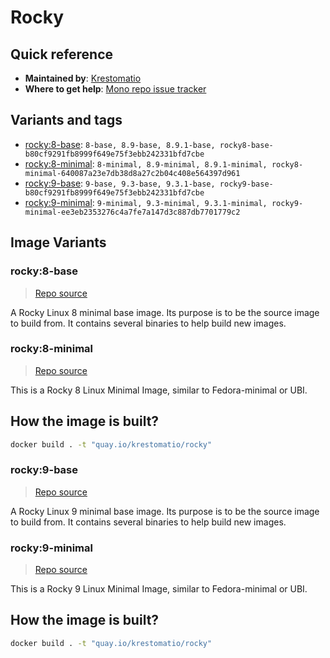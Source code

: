 # Rocky
## Quick reference
- **Maintained by**:
[Krestomatio](https://krestomatio.com)
- **Where to get help**:
[Mono repo issue tracker](https://github.com/krestomatio/container_builder/issues)

## Variants and tags
- [rocky:8-base](#rocky8-base): `8-base, 8.9-base, 8.9.1-base, rocky8-base-b80cf9291fb8999f649e75f3ebb242331bfd7cbe`
- [rocky:8-minimal](#rocky8-minimal): `8-minimal, 8.9-minimal, 8.9.1-minimal, rocky8-minimal-640087a23e7db38d8a27c2b04c408e564397d961`
- [rocky:9-base](#rocky9-base): `9-base, 9.3-base, 9.3.1-base, rocky9-base-b80cf9291fb8999f649e75f3ebb242331bfd7cbe`
- [rocky:9-minimal](#rocky9-minimal): `9-minimal, 9.3-minimal, 9.3.1-minimal, rocky9-minimal-ee3eb2353276c4a7fe7a147d3c887db7701779c2`


## Image Variants
### rocky:8-base
> [Repo source](https://github.com/krestomatio/container_builder/tree/master/rocky/rocky8-base)

A Rocky Linux 8 minimal base image. Its purpose is to be the source image to build from. It contains several binaries to help build new images.

### rocky:8-minimal
> [Repo source](https://github.com/krestomatio/container_builder/tree/master/rocky/rocky8-minimal)

This is a Rocky 8 Linux Minimal Image, similar to Fedora-minimal or UBI.

## How the image is built?
```bash
docker build . -t "quay.io/krestomatio/rocky"
```

### rocky:9-base
> [Repo source](https://github.com/krestomatio/container_builder/tree/master/rocky/rocky9-base)

A Rocky Linux 9 minimal base image. Its purpose is to be the source image to build from. It contains several binaries to help build new images.

### rocky:9-minimal
> [Repo source](https://github.com/krestomatio/container_builder/tree/master/rocky/rocky9-minimal)

This is a Rocky 9 Linux Minimal Image, similar to Fedora-minimal or UBI.

## How the image is built?
```bash
docker build . -t "quay.io/krestomatio/rocky"
```

